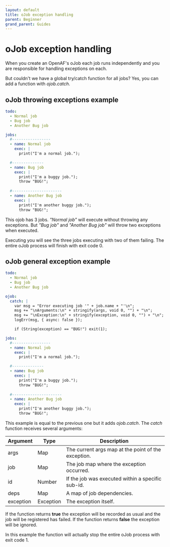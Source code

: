 ```yaml
---
layout: default
title: oJob exception handling
parent: Beginner
grand_parent: Guides
---
```


# oJob exception handling

When you create an OpenAF's oJob each job runs independently and you are responsible for handling exceptions on each. 

But couldn't we have a global try/catch function for all jobs? Yes, you can add a function with _ojob.catch_.

## oJob throwing exceptions example

````yaml
todo:
  - Normal job
  - Bug job
  - Another Bug job

jobs:
  #-----------------
  - name: Normal job
    exec: |
      print("I'm a normal job.");

  #--------------
  - name: Bug job
    exec: |
      print("I'm a buggy job.");
      throw "BUG!";
  
  #----------------------
  - name: Another Bug job
    exec: |
      print("I'm another buggy job.");
      throw "BUG!";
````

This ojob has 3 jobs. _"Normal job"_ will execute without throwing any exceptions. But _"Bug job"_ and _"Another Bug job"_ will throw two exceptions when executed.

Executing you will see the three jobs executing with two of them failing. The entire oJob process will finish with exit code 0.

## oJob general exception example

````yaml
todo:
  - Normal job
  - Bug job
  - Another Bug job

ojob:
  catch: |
    var msg = "Error executing job '" + job.name + "'\n";
    msg += "\nArguments:\n" + stringify(args, void 0, "") + "\n";
    msg += "\nException:\n" + stringify(exception, void 0, "") + "\n";
    logErr(msg, { async: false });

    if (String(exception) == "BUG!") exit(1);

jobs:
  #-----------------
  - name: Normal job
    exec: |
      print("I'm a normal job.");

  #--------------
  - name: Bug job
    exec: |
      print("I'm a buggy job.");
      throw "BUG!";
  
  #----------------------
  - name: Another Bug job
    exec: |
      print("I'm another buggy job.");
      throw "BUG!";
````

This example is equal to the previous one but it adds _ojob.catch_. The _catch_ function receives several arguments:

| Argument | Type | Description |
|----------|------|-------------|
| args | Map | The current args map at the point of the exception. |
| job | Map | The job map where the exception occurred. |
| id | Number | If the job was executed within a specific sub-id. |
| deps | Map | A map of job dependencies. |
| exception | Exception | The exception itself. |

If the function returns __true__ the exception will be recorded as usual and the job will be registered has failed. If the function returns __false__ the exception will be ignored.

In this example the function will actually stop the entire oJob process with exit code 1.